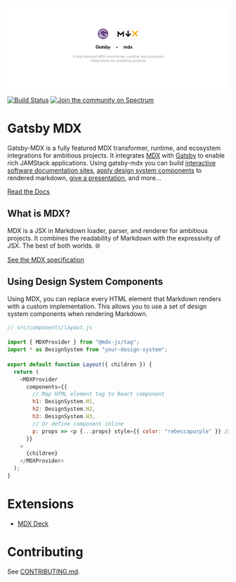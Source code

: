 ![Logo](./img/gatsby-mdx.png)

[![Build Status](https://circleci.com/gh/ChristopherBiscardi/gatsby-mdx.svg?style=svg)](https://circleci.com/gh/ChristopherBiscardi/gatsby-mdx)
[![Join the community on Spectrum](https://withspectrum.github.io/badge/badge.svg)](https://spectrum.chat/mdx)

# Gatsby MDX

Gatsby-MDX is a fully featured MDX transformer, runtime, and ecosystem
integrations for ambitious projects. It integrates [MDX][mdx] with
[Gatsby][gatsby] to enable rich JAMStack applications. Using
gatsby-mdx you can build [interactive software documentation
sites](#editable-code-blocks), [apply design system
components](#using-design-system-components) to rendered markdown,
[give a presentation][mdx-deck], and more...

[Read the Docs](https://gatsby-mdx.netlify.com)

## What is MDX?

MDX is a JSX in Markdown loader, parser, and renderer for ambitious projects.
It combines the readability of Markdown with the expressivity of JSX.
The best of both worlds. :globe_with_meridians:

[See the MDX specification](https://github.com/mdx-js/specification)

## Using Design System Components

Using MDX, you can replace every HTML element that Markdown renders with a
custom implementation. This allows you to use a set of design system components
when rendering Markdown.

```js
// src/components/layout.js

import { MDXProvider } from "@mdx-js/tag";
import * as DesignSystem from "your-design-system";

export default function Layout({ children }) {
  return (
    <MDXProvider
      components={{
        // Map HTML element tag to React component
        h1: DesignSystem.H1,
        h2: DesignSystem.H2,
        h3: DesignSystem.H3,
        // Or define component inline
        p: props => <p {...props} style={{ color: "rebeccapurple" }} />
      }}
    >
      {children}
    </MDXProvider>
  );
}
```

# Extensions

- [MDX Deck](examples/docs/content/docs/extensions/mdx-deck.mdx)

# Contributing

See [CONTRIBUTING.md](./CONTRIBUTING.md).

[mdx]: https://github.com/mdx-js/mdx
[gatsby]: https://www.gatsbyjs.org/
[mdx-deck]: https://github.com/jxnblk/mdx-deck
